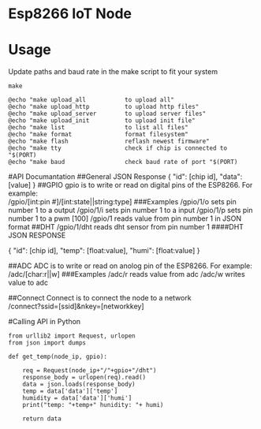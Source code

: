 # Esp8266 IoT Node

# Usage
Update paths and baud rate in the make script to fit your system
```
make
```
	@echo "make upload_all           to upload all"
	@echo "make upload_http          to upload http files"
	@echo "make upload_server        to upload server files"
	@echo "make upload_init          to upload init file"
	@echo "make list                 to list all files"
	@echo "make format               format filesystem"
	@echo "make flash                reflash newest firmware"
	@echo "make tty                  check if chip is connected to "$(PORT)
	@echo "make baud                 check baud rate of port "$(PORT)
#API Documantation
##General JSON Response
{
  "id": [chip id],
  "data": [value]
}
##GPIO
gpio is to write or read on digital pins of the ESP8266. For example:<BR>
/gpio/[int:pin #]/[int:state||string:type]
###Examples
    /gpio/1/o    sets pin number 1 to a output
    /gpio/1/i    sets pin number 1 to a input
    /gpio/1/p    sets pin number 1 to a pwm [100]
    /gpio/1      reads value from pin number 1 in JSON format
##DHT
    /gpio/1/dht  reads dht sensor from pin number 1
####DHT JSON RESPONSE

{
  "id": [chip id],
  "temp": [float:value],
  "humi": [float:value]
}

##ADC
ADC is to write or read on anolog pin of the ESP8266. For example:<BR>
/adc/[char:r||w]
###Examples
    /adc/r      reads value from adc
    /adc/w   writes value to adc

##Connect
Connect is to connect the node to a network<BR>
/connect?ssid=[ssid]&nkey=[networkkey]

#Calling API in Python
```
from urllib2 import Request, urlopen
from json import dumps

def get_temp(node_ip, gpio):

    req = Request(node_ip+"/"+gpio+"/dht")
    response_body = urlopen(req).read()
    data = json.loads(response_body)
    temp = data['data']['temp']
    humidity = data['data']['humi']
    print("temp: "+temp+" hunidity: "+ humi)

    return data
```

